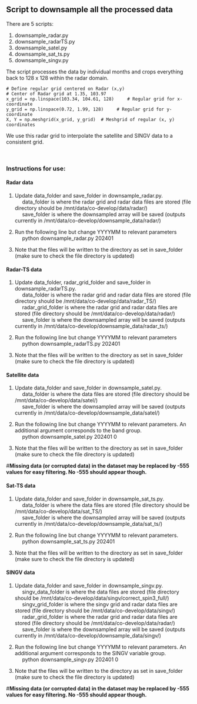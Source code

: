 ## Script to downsample all the processed data 

There are 5 scripts:
1. downsample_radar.py
2. downsample_radarTS.py
3. downsample_satel.py
4. downsample_sat_ts.py
5. downsample_singv.py


The script processes the data by individual months and crops everything back to 128 x 128 within the radar domain.

    # Define regular grid centered on Radar (x,y)
    # Center of Radar grid at 1.35, 103.97
    x_grid = np.linspace(103.34, 104.61, 128)     # Regular grid for x-coordinate
    y_grid = np.linspace(0.72, 1.99, 128)     # Regular grid for y-coordinate
    X, Y = np.meshgrid(x_grid, y_grid)  # Meshgrid of regular (x, y) coordinates


We use this radar grid to interpolate the satellite and SINGV data to a consistent grid.
  
<br>

### Instructions for use:

#### Radar data

1. Update data_folder and save_folder in downsample_radar.py. </br>
&nbsp;&nbsp;&nbsp;&nbsp; data_folder is where the radar grid and radar data files are stored (file directory should be /mnt/data/co-develop/data/radar/)</br>
&nbsp;&nbsp;&nbsp;&nbsp; save_folder is where the downsampled array will be saved (outputs currently in /mnt/data/co-develop/downsample_data/radar/) </br>

2. Run the following line but change YYYYMM to relevant parameters </br>
&nbsp;&nbsp;&nbsp;&nbsp; python downsample_radar.py 202401 </br>

3. Note that the files will be written to the directory as set in save_folder (make sure to check the file directory is updated)


#### Radar-TS data

1. Update data_folder, radar_grid_folder and save_folder in downsample_radarTS.py. </br>
&nbsp;&nbsp;&nbsp;&nbsp; data_folder is where the radar grid and radar data files are stored (file directory should be /mnt/data/co-develop/data/radar_TS/)</br>
&nbsp;&nbsp;&nbsp;&nbsp; radar_grid_folder is where the radar grid and radar data files are stored (file directory should be /mnt/data/co-develop/data/radar/)</br>
&nbsp;&nbsp;&nbsp;&nbsp; save_folder is where the downsampled array will be saved (outputs currently in /mnt/data/co-develop/downsample_data/radar_ts/) </br>

2. Run the following line but change YYYYMM to relevant parameters </br>
&nbsp;&nbsp;&nbsp;&nbsp; python downsample_radarTS.py 202401 </br>

3. Note that the files will be written to the directory as set in save_folder (make sure to check the file directory is updated)


#### Satellite data

1. Update data_folder and save_folder in downsample_satel.py. </br>
&nbsp;&nbsp;&nbsp;&nbsp; data_folder is where the data files are stored (file directory should be /mnt/data/co-develop/data/satel/)</br>
&nbsp;&nbsp;&nbsp;&nbsp; save_folder is where the downsampled array will be saved (outputs currently in /mnt/data/co-develop/downsample_data/satel/) </br>

2. Run the following line but change YYYYMM to relevant parameters. An additional argument corresponds to the band group. </br>
&nbsp;&nbsp;&nbsp;&nbsp; python downsample_satel.py 202401 0 </br>

3. Note that the files will be written to the directory as set in save_folder (make sure to check the file directory is updated)

#<b>Missing data (or corrupted data) in the dataset may be replaced by -555 values for easy filtering. No -555 should appear though. </b>

#### Sat-TS data

1. Update data_folder and save_folder in downsample_sat_ts.py. </br>
&nbsp;&nbsp;&nbsp;&nbsp; data_folder is where the data files are stored (file directory should be /mnt/data/co-develop/data/sat_TS/)</br>
&nbsp;&nbsp;&nbsp;&nbsp; save_folder is where the downsampled array will be saved (outputs currently in /mnt/data/co-develop/downsample_data/sat_ts/) </br>

2. Run the following line but change YYYYMM to relevant parameters. </br>
&nbsp;&nbsp;&nbsp;&nbsp; python downsample_sat_ts.py 202401 </br>

3. Note that the files will be written to the directory as set in save_folder (make sure to check the file directory is updated)




#### SINGV data

1. Update data_folder and save_folder in downsample_singv.py. </br>
&nbsp;&nbsp;&nbsp;&nbsp; singv_data_folder is where the data files are stored (file directory should be /mnt/data/co-develop/data/singv/correct_spin3_full/)</br>
&nbsp;&nbsp;&nbsp;&nbsp; singv_grid_folder is where the singv grid and radar data files are stored (file directory should be /mnt/data/co-develop/data/singv/)</br>
&nbsp;&nbsp;&nbsp;&nbsp; radar_grid_folder is where the radar grid and radar data files are stored (file directory should be /mnt/data/co-develop/data/radar/)</br>
&nbsp;&nbsp;&nbsp;&nbsp; save_folder is where the downsampled array will be saved (outputs currently in /mnt/data/co-develop/downsample_data/singv/) </br>

2. Run the following line but change YYYYMM to relevant parameters. An additional argument corresponds to the SINGV variable group. </br>
&nbsp;&nbsp;&nbsp;&nbsp; python downsample_singv.py 202401 0 </br>

3. Note that the files will be written to the directory as set in save_folder (make sure to check the file directory is updated)

#<b>Missing data (or corrupted data) in the dataset may be replaced by -555 values for easy filtering. No -555 should appear though. </b>

